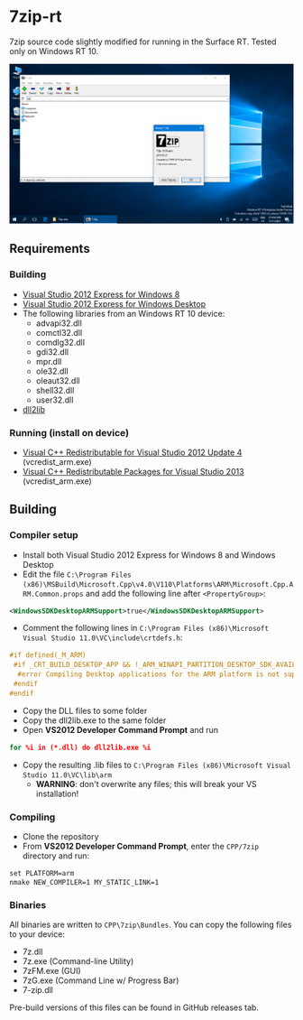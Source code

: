 # 7zip-rt
7zip source code slightly modified for running in the Surface RT. Tested only on Windows RT 10.

![7-zip screenshot](DOC/Screenshot.png)

## Requirements

### Building
- [Visual Studio 2012 Express for Windows 8](https://visualstudio.microsoft.com/en-us/vs/older-downloads/)
- [Visual Studio 2012 Express for Windows Desktop](https://visualstudio.microsoft.com/en-us/vs/older-downloads/)
- The following libraries from an Windows RT 10 device:
  - advapi32.dll
  - comctl32.dll
  - comdlg32.dll
  - gdi32.dll
  - mpr.dll
  - ole32.dll
  - oleaut32.dll
  - shell32.dll
  - user32.dll
- [dll2lib](https://github.com/peterdn/dll2lib)

### Running (install on device)
- [Visual C++ Redistributable for Visual Studio 2012 Update 4](https://www.microsoft.com/en-us/download/details.aspx?id=30679) (vcredist_arm.exe)
- [Visual C++ Redistributable Packages for Visual Studio 2013](https://www.microsoft.com/en-us/download/details.aspx?id=40784) (vcredist_arm.exe)

## Building

### Compiler setup
- Install both Visual Studio 2012 Express for Windows 8 and Windows Desktop
- Edit the file `C:\Program Files (x86)\MSBuild\Microsoft.Cpp\v4.0\V110\Platforms\ARM\Microsoft.Cpp.ARM.Common.props` and add the following line after `<PropertyGroup>`:

```xml
<WindowsSDKDesktopARMSupport>true</WindowsSDKDesktopARMSupport>
```

- Comment the following lines in `C:\Program Files (x86)\Microsoft Visual Studio 11.0\VC\include\crtdefs.h`:

```cpp
#if defined(_M_ARM) 
 #if _CRT_BUILD_DESKTOP_APP && !_ARM_WINAPI_PARTITION_DESKTOP_SDK_AVAILABLE
  #error Compiling Desktop applications for the ARM platform is not supported.
 #endif
#endif
```

- Copy the DLL files to some folder
- Copy the dll2lib.exe to the same folder
- Open **VS2012 Developer Command Prompt** and run

```bat
for %i in (*.dll) do dll2lib.exe %i
```

- Copy the resulting .lib files to `C:\Program Files (x86)\Microsoft Visual Studio 11.0\VC\lib\arm`
  - **WARNING**: don't overwrite any files; this will break your VS installation!

### Compiling
- Clone the repository
- From **VS2012 Developer Command Prompt**, enter the `CPP/7zip` directory and run:

```
set PLATFORM=arm
nmake NEW_COMPILER=1 MY_STATIC_LINK=1
```

### Binaries

All binaries are written to `CPP\7zip\Bundles`. You can copy the following files to your device:

- 7z.dll
- 7z.exe (Command-line Utility)
- 7zFM.exe (GUI)
- 7zG.exe (Command Line w/ Progress Bar)
- 7-zip.dll

Pre-build versions of this files can be found in GitHub releases tab.